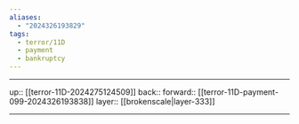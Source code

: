 ```yaml
---
aliases:
  - "2024326193829"
tags:
  - terror/11D
  - payment
  - bankruptcy
---
```




***

up:: [[terror-11D-2024275124509]]
back:: 
forward:: [[terror-11D-payment-099-2024326193838]]
layer:: [[brokenscale|layer-333]]

***
